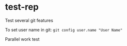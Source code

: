 # test-rep
Test several git features

To set user name in git: `git config user.name "User Name"`

Parallel work test